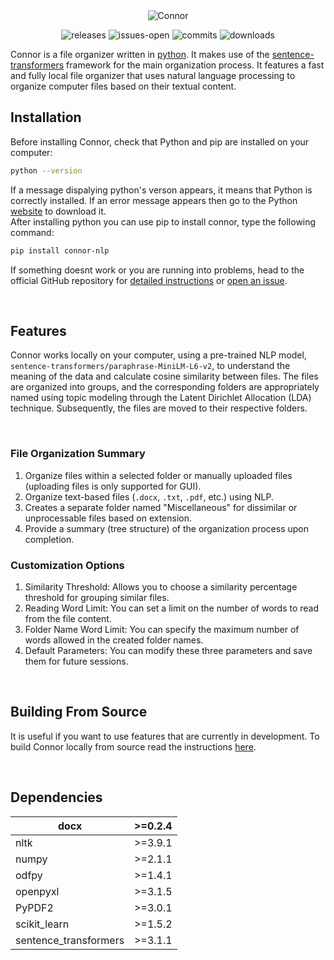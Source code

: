<div align="center">

<img src="https://github.com/user-attachments/assets/2987085a-2e8c-4185-9b02-672ba687ca4b" alt="Connor">

![releases](https://img.shields.io/github/v/release/ycatsh/connor?color=507591&labelColor=1d1e1f&style=flat)
![issues-open](https://img.shields.io/github/issues/ycatsh/connor?color=507591&labelColor=1d1e1f&style=flat)
![commits](https://img.shields.io/github/downloads/ycatsh/connor/latest?color=507591&labelColor=1d1e1f&style=flat)
![downloads](https://img.shields.io/github/stars/ycatsh/connor?color=507591&labelColor=1d1e1f&style=flat)

</div>

Connor is a file organizer written in [python](https://www.python.org/). It makes use of the [sentence-transformers](https://sbert.net/) framework for the main organization process. It features a fast and fully local file organizer that uses natural language processing to organize computer files based on their textual content.

## Installation
Before installing Connor, check that Python and pip are installed on your computer:
```bash
python --version
```
If a message dispalying python's verson appears, it means that Python is correctly installed. If an error message appears then go to the Python [website](https://www.python.org/downloads/) to download it.  
After installing python you can use pip to install connor, type the following command:
```bash
pip install connor-nlp
```
If something doesnt work or you are running into problems, head to the official GitHub repository for [detailed instructions](https://github.com/ycatsh/connor#installation) or [open an issue](https://github.com/ycatsh/connor/issues).

<br>

## Features
Connor works locally on your computer, using a pre-trained NLP model, `sentence-transformers/paraphrase-MiniLM-L6-v2`, to understand the meaning of the data and calculate cosine similarity between files. The files are organized into groups, and the corresponding folders are appropriately named using topic modeling through the Latent Dirichlet Allocation (LDA) technique. Subsequently, the files are moved to their respective folders.

<br>

### File Organization Summary
1. Organize files within a selected folder or manually uploaded files (uploading files is only supported for GUI).
2. Organize text-based files (`.docx`, `.txt`, `.pdf`, etc.) using NLP.
3. Creates a separate folder named "Miscellaneous" for dissimilar or unprocessable files based on extension.
4. Provide a summary (tree structure) of the organization process upon completion.

### Customization Options
1. Similarity Threshold: Allows you to choose a similarity percentage threshold for grouping similar files.
2. Reading Word Limit: You can set a limit on the number of words to read from the file content.
3. Folder Name Word Limit: You can specify the maximum number of words allowed in the created folder names.
4. Default Parameters: You can modify these three parameters and save them for future sessions.

<br>

## Building From Source
It is useful if you want to use features that are currently in development. To build Connor locally from source read the instructions [here](https://github.com/ycatsh/connor#source).

<br>

## Dependencies
| docx         | >=0.2.4  |
|--------------|----------|
| nltk         | >=3.9.1  |
| numpy        | >=2.1.1  |
| odfpy        | >=1.4.1  |
| openpyxl     | >=3.1.5  |
| PyPDF2       | >=3.0.1  |
| scikit_learn | >=1.5.2  |
| sentence_transformers | >=3.1.1  |